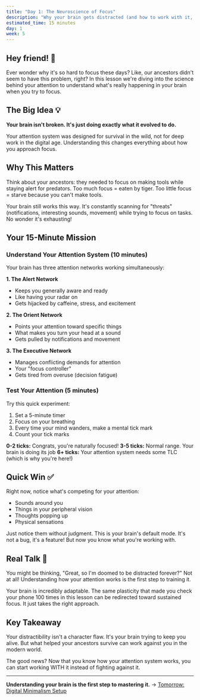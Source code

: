 ```yaml
---
title: "Day 1: The Neuroscience of Focus"
description: "Why your brain gets distracted (and how to work with it, not against it)"
estimated_time: 15 minutes
day: 1
week: 5
---
```


## Hey friend! 👋

Ever wonder why it's so hard to focus these days? Like, our ancestors didn't seem to have this problem, right? In this lesson we're diving into the science behind your attention to understand what's really happening in your brain when you try to focus.

## The Big Idea 💡

**Your brain isn't broken. It's just doing exactly what it evolved to do.**

Your attention system was designed for survival in the wild, not for deep work in the digital age. Understanding this changes everything about how you approach focus.

## Why This Matters

Think about your ancestors: they needed to focus on making tools while staying alert for predators. Too much focus = eaten by tiger. Too little focus = starve because you can't make tools.

Your brain still works this way. It's constantly scanning for "threats" (notifications, interesting sounds, movement) while trying to focus on tasks. No wonder it's exhausting!

## Your 15-Minute Mission

### Understand Your Attention System (10 minutes)

Your brain has three attention networks working simultaneously:

**1. The Alert Network**

- Keeps you generally aware and ready
- Like having your radar on
- Gets hijacked by caffeine, stress, and excitement

**2. The Orient Network**

- Points your attention toward specific things
- What makes you turn your head at a sound
- Gets pulled by notifications and movement

**3. The Executive Network**

- Manages conflicting demands for attention
- Your "focus controller"
- Gets tired from overuse (decision fatigue)

### Test Your Attention (5 minutes)

Try this quick experiment:

1. Set a 5-minute timer
2. Focus on your breathing
3. Every time your mind wanders, make a mental tick mark
4. Count your tick marks

**0-2 ticks:** Congrats, you're naturally focused!
**3-5 ticks:** Normal range. Your brain is doing its job
**6+ ticks:** Your attention system needs some TLC (which is why you're here!)

## Quick Win ✅

Right now, notice what's competing for your attention:

- Sounds around you
- Things in your peripheral vision
- Thoughts popping up
- Physical sensations

Just notice them without judgment. This is your brain's default mode. It's not a bug, it's a feature! But now you know what you're working with.

## Real Talk 💬

You might be thinking, "Great, so I'm doomed to be distracted forever?" Not at all! Understanding how your attention works is the first step to training it.

Your brain is incredibly adaptable. The same plasticity that made you check your phone 100 times in this lesson can be redirected toward sustained focus. It just takes the right approach.

## Key Takeaway

Your distractibility isn't a character flaw. It's your brain trying to keep you alive. But what helped your ancestors survive can work against you in the modern world.

The good news? Now that you know how your attention system works, you can start working WITH it instead of fighting against it.

---

**Understanding your brain is the first step to mastering it.** → [Tomorrow: Digital Minimalism Setup](./02-digital-minimalism)
